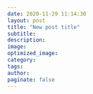```yaml
---
date: 2020-11-29 11:14:30
layout: post
title: "New post title"
subtitle:
description:
image:
optimized_image:
category:
tags:
author:
paginate: false
---
```

